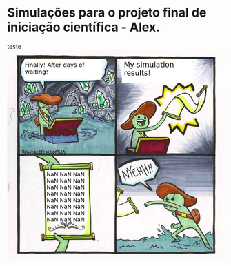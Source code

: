 # Simulações para o projeto final de iniciação científica - Alex.
teste
![Alt text](https://github.com/AlexEnrique/computational-physics-pratice5/raw/master/WhatsApp%20Image%202018-07-15%20at%2011.25.07.jpeg)
